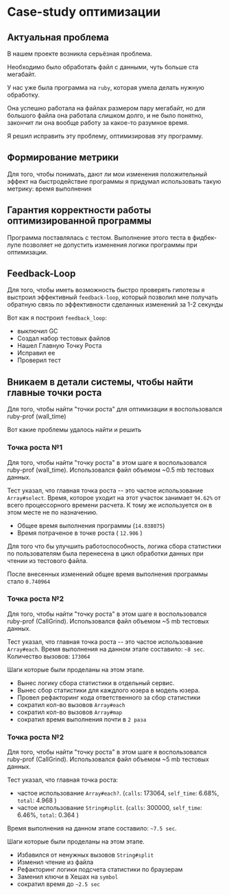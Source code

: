 # Case-study оптимизации

## Актуальная проблема
В нашем проекте возникла серьёзная проблема.

Необходимо было обработать файл с данными, чуть больше ста мегабайт.

У нас уже была программа на `ruby`, которая умела делать нужную обработку.

Она успешно работала на файлах размером пару мегабайт, но для большого файла она работала слишком долго, и не было понятно, закончит ли она вообще работу за какое-то разумное время.

Я решил исправить эту проблему, оптимизировав эту программу.

## Формирование метрики
Для того, чтобы понимать, дают ли мои изменения положительный эффект на быстродействие программы я придумал использовать такую метрику: время выполнения

## Гарантия корректности работы оптимизированной программы
Программа поставлялась с тестом. Выполнение этого теста в фидбек-лупе позволяет не допустить изменения логики программы при оптимизации.

## Feedback-Loop
Для того, чтобы иметь возможность быстро проверять гипотезы я выстроил эффективный `feedback-loop`, который позволил мне получать обратную связь по эффективности сделанных изменений за 1-2 секунды

Вот как я построил `feedback_loop`: 
- выключил GC 
- Создал набор тестовых файлов
- Нашел Главную Точку Роста
- Исправил ее
- Проверил тест

## Вникаем в детали системы, чтобы найти главные точки роста
Для того, чтобы найти "точки роста" для оптимизации я воспользовался ruby-prof (wall_time)

Вот какие проблемы удалось найти и решить

### Точка роста №1 
Для того, чтобы найти "точку роста" в этом шаге я воспользовался ruby-prof (wall_time). Использовался файл объемом ~0.5 mb тестовых данных. 

Тест указал, что главная точка роста -- это частое использование `Array#select`. Время, которое уходит на этот участок занимает `94.62%` от всего процессорного времени расчета.
К тому же используется он в этом месте не по назначению. 

- Общее время выполнения программы (`14.038075`)
- Время потраченое в точке роста ( `12.906` )

Для того что бы улучшить работоспособность, логика сбора статистики по пользователям была перенесена в цикл обработки данных при чтении из тестового файла.

После внесенных изменений общее время выполнения программы стало `0.740964`

### Точка роста №2
Для того, чтобы найти "точку роста" в этом шаге я воспользовался ruby-prof (CallGrind). Использовался файл объемом ~5 mb тестовых данных. 

Тест указал, что главная точка роста -- это частое использование `Array#each`.
Время выполнения на данном этапе составило: `~8 sec`. 
Количество вызовов: `173064`

Шаги которые были проделаны на этом этапе. 
- Вынес логику сбора статистики в отдельный сервис. 
- Вынес сбор статистики для каждлого юзера в модель юзера. 
- Провел рефакторинг кода ответственного за сбор статистики
- сократил кол-во вызовов `Array#each`
- сократил кол-во вызовов `Array#map`
- сократил время выполнения почти в `2 раза`

### Точка роста №2

Для того, чтобы найти "точку роста" в этом шаге я воспользовался ruby-prof (CallGrind). Использовался файл объемом ~5 mb тестовых данных. 

Тест указал, что главная точка роста: 
- частое использование `Array#each?`. (`calls`: 173064, `self_time`: 6.68%, `total`: 4.968 ) 
- частое использование `String#split`. (`calls`: 300000, `self_time`: 6.46%, `total`: 0.364 )

Время выполнения на данном этапе составило: `~7.5 sec`. 

Шаги которые были проделаны на этом этапе. 
- Избавился от ненужных вызовов `String#split`
- Изменил чтение из файла 
- Рефакторинг логики подсчета статистики по браузерам
- Заменил ключи в Хешах на `symbol`
- сократил время до `~2.5 sec`


